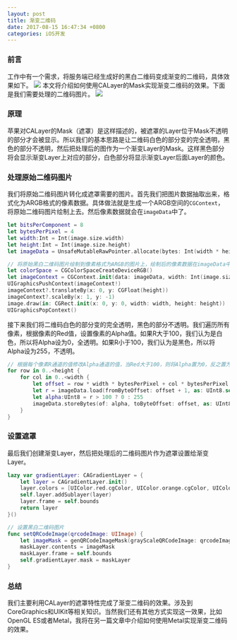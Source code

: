 ```yaml
---
layout: post
title: 渐变二维码
date: 2017-08-15 16:47:34 +0800
categories: iOS开发
---
```


### 前言
工作中有一个需求，将服务端已经生成好的黑白二维码变成渐变的二维码，具体效果如下。
![](http://upload-images.jianshu.io/upload_images/2949750-60979934c5048ed0.png?imageMogr2/auto-orient/strip%7CimageView2/2/w/1240)
本文将介绍如何使用CALayer的Mask实现渐变二维码的效果。下面是我们需要处理的二维码图片。
![](http://upload-images.jianshu.io/upload_images/2949750-3484b5846234fb7b.png?imageMogr2/auto-orient/strip%7CimageView2/2/w/1240)

### 原理
苹果对CALayer的Mask（遮罩）是这样描述的，被遮罩的Layer位于Mask不透明的部分才会被显示。所以我们的基本思路是让二维码白色的部分变的完全透明，黑色的部分不透明，然后把处理后的图作为一个渐变Layer的Mask。这样黑色部分将会显示渐变Layer上对应的部分，白色部分将显示渐变Layer后面Layer的颜色。

### 处理原始二维码图片
我们将原始二维码图片转化成遮罩需要的图片。首先我们把图片数据抽取出来，格式化为ARGB格式的像素数据。具体做法就是生成一个ARGB空间的`CGContext`，将原始二维码图片绘制上去。然后像素数据就会在`imageData`中了。
```swift
let bitsPerComponent = 8
let bytesPerPixel = 4
let width:Int = Int(image.size.width)
let height:Int = Int(image.size.height)
let imageData = UnsafeMutableRawPointer.allocate(bytes: Int(width * height * bytesPerPixel), alignedTo: 8)

// 将原始黑白二维码图片绘制到像素格式为ARGB的图片上，绘制后的像素数据在imageData中。
let colorSpace = CGColorSpaceCreateDeviceRGB()
let imageContext = CGContext.init(data: imageData, width: Int(image.size.width), height: Int(image.size.height), bitsPerComponent: bitsPerComponent, bytesPerRow: width * bytesPerPixel, space: colorSpace, bitmapInfo: CGImageAlphaInfo.premultipliedFirst.rawValue )
UIGraphicsPushContext(imageContext!)
imageContext?.translateBy(x: 0, y: CGFloat(height))
imageContext?.scaleBy(x: 1, y: -1)
image.draw(in: CGRect.init(x: 0, y: 0, width: width, height: height))
UIGraphicsPopContext()
```
接下来我们将二维码白色的部分变的完全透明，黑色的部分不透明。我们遍历所有像素，根据像素的Red值，设置像素的Alpha值。如果R大于100，我们认为是白色，所以将Alpha设为0，全透明。如果R小于100，我们认为是黑色，所以将Alpha设为255，不透明。
```swift
// 根据每个像素R通道的值修改Alpha通道的值，当Red大于100，则将Alpha置为0，反之置为255
for row in 0..<height {
    for col in 0..<width {
        let offset = row * width * bytesPerPixel + col * bytesPerPixel
        let r = imageData.load(fromByteOffset: offset + 1, as: UInt8.self)
        let alpha:UInt8 = r > 100 ? 0 : 255
        imageData.storeBytes(of: alpha, toByteOffset: offset, as: UInt8.self)
    }
}
```

### 设置遮罩
最后我们创建渐变Layer，然后把处理后的二维码图片作为遮罩设置给渐变Layer。
```swift
lazy var gradientLayer: CAGradientLayer = {
    let layer = CAGradientLayer.init()
    layer.colors = [UIColor.red.cgColor, UIColor.orange.cgColor, UIColor.cyan.cgColor]
    self.layer.addSublayer(layer)
    layer.frame = self.bounds
    return layer
}()

// 设置黑白二维码图片
func setQRCodeImage(qrcodeImage: UIImage) {
    let imageMask = genQRCodeImageMask(grayScaleQRCodeImage: qrcodeImage)
    maskLayer.contents = imageMask
    maskLayer.frame = self.bounds
    self.gradientLayer.mask = maskLayer
}
```

### 总结
我们主要利用CALayer的遮罩特性完成了渐变二维码的效果。涉及到CoreGraphics和UIKit等相关知识。当然我们还有其他方式实现这一效果，比如OpenGL ES或者Metal，我将在另一篇文章中介绍如何使用Metal实现渐变二维码的效果。
